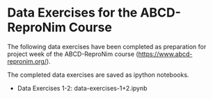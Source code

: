 # Data Exercises for the ABCD-ReproNim Course

The following data exercises have been completed as preparation for project week of the ABCD-ReproNim course (https://www.abcd-repronim.org/).

The completed data exercises are saved as ipython notebooks.

* Data Exercises 1-2: data-exercises-1+2.ipynb
